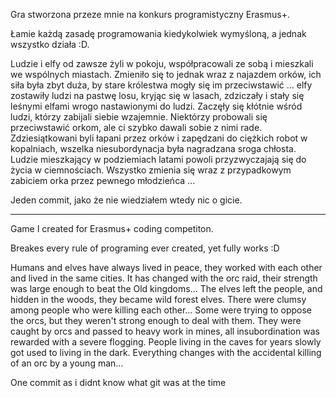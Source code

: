 Gra stworzona przeze mnie na konkurs programistyczny Erasmus+.

Łamie każdą zasadę programowania kiedykolwiek wymyśloną, a jednak wszystko działa :D.

Ludzie i elfy od zawsze żyli w pokoju, współpracowali ze sobą i mieszkali we wspólnych miastach. Zmieniło się to jednak wraz z najazdem orków, ich siła była zbyt duża, by stare królestwa mogły się im przeciwstawić ... elfy zostawiły ludzi na pastwę losu, kryjąc się w lasach, zdziczały i stały się leśnymi elfami wrogo nastawionymi do ludzi.
Zaczęły się kłótnie wśród ludzi, którzy zabijali siebie wzajemnie. Niektórzy probowali się przeciwstawić orkom, ale ci szybko dawali sobie z nimi rade. Zdziesiątkowani byli łapani przez orków i zapędzani do ciężkich robot w kopalniach, wszelka niesubordynacja była nagradzana sroga chłosta. Ludzie mieszkający w podziemiach latami powoli
przyzwyczajają się do życia w ciemnościach. Wszystko zmienia się wraz z przypadkowym zabiciem orka przez pewnego młodzieńca ...

Jeden commit, jako że nie wiedziałem wtedy nic o gicie.

------------------------------------------------

Game I created for Erasmus+ coding competiton.

Breakes every rule of programing ever created, yet fully works :D

Humans and elves have always lived in peace, they worked with
each other and lived in the same cities. It has changed with the
orc raid, their strength was large enough to beat the Old kingdoms...
The elves left the people, and hidden in the woods,
they became wild forest elves. There were clumsy among people
who were killing each other... 
Some were trying to oppose the orcs, but they weren't strong 
enough to deal with them. They were caught by orcs and passed to
heavy work in mines, all insubordination was rewarded with a 
severe flogging. People living in the caves for years slowly 
got used to living in the dark. 
Everything changes with the accidental killing of an orc by a young man... 

One commit as i didnt know what git was at the time
